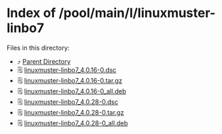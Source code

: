 
# Index of /pool/main/l/linuxmuster-linbo7
Files in this directory:
- ⤴ [Parent Directory](../)
- 🗒 [linuxmuster-linbo7_4.0.16-0.dsc](linuxmuster-linbo7_4.0.16-0.dsc)
- 🗒 [linuxmuster-linbo7_4.0.16-0.tar.gz](linuxmuster-linbo7_4.0.16-0.tar.gz)
- 🗒 [linuxmuster-linbo7_4.0.16-0_all.deb](linuxmuster-linbo7_4.0.16-0_all.deb)
- 🗒 [linuxmuster-linbo7_4.0.28-0.dsc](linuxmuster-linbo7_4.0.28-0.dsc)
- 🗒 [linuxmuster-linbo7_4.0.28-0.tar.gz](linuxmuster-linbo7_4.0.28-0.tar.gz)
- 🗒 [linuxmuster-linbo7_4.0.28-0_all.deb](linuxmuster-linbo7_4.0.28-0_all.deb)
